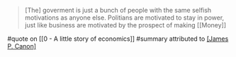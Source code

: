 > [The] goverment is just a bunch of people with the same selfish motivations as anyone else.
> Politians are motivated to stay in power, just like business are motivated by the prospect of making [[Money]]

#quote on [[0 - A little story of economics]] #summary attributed to [[James P. Canon]](?)
